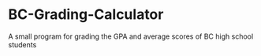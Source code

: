 # BC-Grading-Calculator
A small program for grading the GPA and average scores of BC high school students
